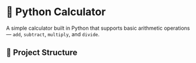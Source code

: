 # 🧮 Python Calculator

A simple calculator built in Python that supports basic arithmetic operations — `add`, `subtract`, `multiply`, and `divide`.

## 📂 Project Structure

